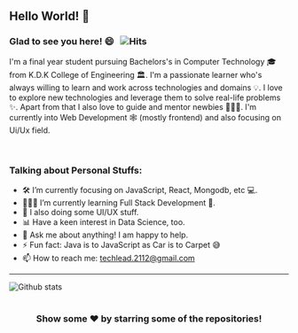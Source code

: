 ## Hello World! 🕺


### Glad to see you here! 😄 &nbsp; ![Hits](https://hitcounter.pythonanywhere.com/count/tag.svg?url=https%3A%2F%2Fgithub.com%2FTechLead-21%2Fhit-counter)

I'm a final year student pursuing Bachelors's in Computer Technology 🎓 from K.D.K College of Engineering 🏛. I'm a passionate learner who's always willing to learn and work across technologies and domains 💡. I love to explore new technologies and leverage them to solve real-life problems ✨. Apart from that I also love to guide and mentor newbies 👨🏻‍💻. I'm currently into Web Development 🕸️ (mostly frontend) and also focusing on Ui/Ux field.

<br />

### Talking about Personal Stuffs:

- 🛠 I’m currently focusing on JavaScript, React, Mongodb, etc 💻.
- 👨🏻‍💻 I’m currently learning Full Stack Development 🚀.
- 🎨 I also doing some UI/UX stuff.
- 📊 Have a keen interest in Data Science, too.
- 💬 Ask me about anything! I am happy to help.
- ⚡ Fun fact: Java is to JavaScript as Car is to Carpet 😅
- 📫 How to reach me: techlead.2112@gmail.com

---

![Github stats](https://github-readme-stats.vercel.app/api?username=Techlead-21&show_icons=true&hide_border=true)

#

<div align="center">

### Show some ❤️ by starring some of the repositories!

</div>



<!--
**TechLead-21/TechLead-21** is a ✨ _special_ ✨ repository because its `README.md` (this file) appears on your GitHub profile.

Here are some ideas to get you started:

- 🔭 I’m currently working on ...
- 🌱 I’m currently learning ...
- 👯 I’m looking to collaborate on ...
- 🤔 I’m looking for help with ... 
- 💬 Ask me about ...
- 📫 How to reach me: ...
- 😄 Pronouns: ...
- ⚡ Fun fact: ...
-->
